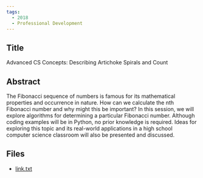 ```yaml
---
tags:
  - 2018
  - Professional Development
---
```

    
## Title

Advanced CS Concepts: Describing Artichoke Spirals and Count

## Abstract

The Fibonacci sequence of numbers is famous for its mathematical properties and occurrence in nature. How can we calculate the nth Fibonacci number and why might this be important? In this session, we will explore algorithms for determining a particular Fibonacci number. Although coding examples will be in Python, no prior knowledge is required. Ideas for exploring this topic and its real-world applications in a high school computer science classroom will also be presented and discussed.

## Files

- [link.txt](resources/2018/J.P._Pretti/link.txt)
